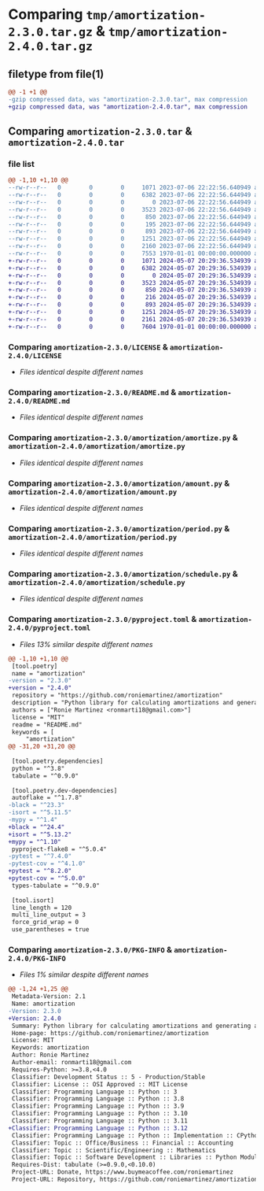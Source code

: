 # Comparing `tmp/amortization-2.3.0.tar.gz` & `tmp/amortization-2.4.0.tar.gz`

## filetype from file(1)

```diff
@@ -1 +1 @@
-gzip compressed data, was "amortization-2.3.0.tar", max compression
+gzip compressed data, was "amortization-2.4.0.tar", max compression
```

## Comparing `amortization-2.3.0.tar` & `amortization-2.4.0.tar`

### file list

```diff
@@ -1,10 +1,10 @@
--rw-r--r--   0        0        0     1071 2023-07-06 22:22:56.640949 amortization-2.3.0/LICENSE
--rw-r--r--   0        0        0     6382 2023-07-06 22:22:56.644949 amortization-2.3.0/README.md
--rw-r--r--   0        0        0        0 2023-07-06 22:22:56.644949 amortization-2.3.0/amortization/__init__.py
--rw-r--r--   0        0        0     3523 2023-07-06 22:22:56.644949 amortization-2.3.0/amortization/amortize.py
--rw-r--r--   0        0        0      850 2023-07-06 22:22:56.644949 amortization-2.3.0/amortization/amount.py
--rw-r--r--   0        0        0      195 2023-07-06 22:22:56.644949 amortization-2.3.0/amortization/enums.py
--rw-r--r--   0        0        0      893 2023-07-06 22:22:56.644949 amortization-2.3.0/amortization/period.py
--rw-r--r--   0        0        0     1251 2023-07-06 22:22:56.644949 amortization-2.3.0/amortization/schedule.py
--rw-r--r--   0        0        0     2160 2023-07-06 22:22:56.644949 amortization-2.3.0/pyproject.toml
--rw-r--r--   0        0        0     7553 1970-01-01 00:00:00.000000 amortization-2.3.0/PKG-INFO
+-rw-r--r--   0        0        0     1071 2024-05-07 20:29:36.534939 amortization-2.4.0/LICENSE
+-rw-r--r--   0        0        0     6382 2024-05-07 20:29:36.534939 amortization-2.4.0/README.md
+-rw-r--r--   0        0        0        0 2024-05-07 20:29:36.534939 amortization-2.4.0/amortization/__init__.py
+-rw-r--r--   0        0        0     3523 2024-05-07 20:29:36.534939 amortization-2.4.0/amortization/amortize.py
+-rw-r--r--   0        0        0      850 2024-05-07 20:29:36.534939 amortization-2.4.0/amortization/amount.py
+-rw-r--r--   0        0        0      216 2024-05-07 20:29:36.534939 amortization-2.4.0/amortization/enums.py
+-rw-r--r--   0        0        0      893 2024-05-07 20:29:36.534939 amortization-2.4.0/amortization/period.py
+-rw-r--r--   0        0        0     1251 2024-05-07 20:29:36.534939 amortization-2.4.0/amortization/schedule.py
+-rw-r--r--   0        0        0     2161 2024-05-07 20:29:36.534939 amortization-2.4.0/pyproject.toml
+-rw-r--r--   0        0        0     7604 1970-01-01 00:00:00.000000 amortization-2.4.0/PKG-INFO
```

### Comparing `amortization-2.3.0/LICENSE` & `amortization-2.4.0/LICENSE`

 * *Files identical despite different names*

### Comparing `amortization-2.3.0/README.md` & `amortization-2.4.0/README.md`

 * *Files identical despite different names*

### Comparing `amortization-2.3.0/amortization/amortize.py` & `amortization-2.4.0/amortization/amortize.py`

 * *Files identical despite different names*

### Comparing `amortization-2.3.0/amortization/amount.py` & `amortization-2.4.0/amortization/amount.py`

 * *Files identical despite different names*

### Comparing `amortization-2.3.0/amortization/period.py` & `amortization-2.4.0/amortization/period.py`

 * *Files identical despite different names*

### Comparing `amortization-2.3.0/amortization/schedule.py` & `amortization-2.4.0/amortization/schedule.py`

 * *Files identical despite different names*

### Comparing `amortization-2.3.0/pyproject.toml` & `amortization-2.4.0/pyproject.toml`

 * *Files 13% similar despite different names*

```diff
@@ -1,10 +1,10 @@
 [tool.poetry]
 name = "amortization"
-version = "2.3.0"
+version = "2.4.0"
 repository = "https://github.com/roniemartinez/amortization"
 description = "Python library for calculating amortizations and generating amortization schedules"
 authors = ["Ronie Martinez <ronmarti18@gmail.com>"]
 license = "MIT"
 readme = "README.md"
 keywords = [
     "amortization"
@@ -31,20 +31,20 @@
 
 [tool.poetry.dependencies]
 python = "^3.8"
 tabulate = "^0.9.0"
 
 [tool.poetry.dev-dependencies]
 autoflake = "^1.7.8"
-black = "^23.3"
-isort = "^5.11.5"
-mypy = "^1.4"
+black = "^24.4"
+isort = "^5.13.2"
+mypy = "^1.10"
 pyproject-flake8 = "^5.0.4"
-pytest = "^7.4.0"
-pytest-cov = "^4.1.0"
+pytest = "^8.2.0"
+pytest-cov = "^5.0.0"
 types-tabulate = "^0.9.0"
 
 [tool.isort]
 line_length = 120
 multi_line_output = 3
 force_grid_wrap = 0
 use_parentheses = true
```

### Comparing `amortization-2.3.0/PKG-INFO` & `amortization-2.4.0/PKG-INFO`

 * *Files 1% similar despite different names*

```diff
@@ -1,24 +1,25 @@
 Metadata-Version: 2.1
 Name: amortization
-Version: 2.3.0
+Version: 2.4.0
 Summary: Python library for calculating amortizations and generating amortization schedules
 Home-page: https://github.com/roniemartinez/amortization
 License: MIT
 Keywords: amortization
 Author: Ronie Martinez
 Author-email: ronmarti18@gmail.com
 Requires-Python: >=3.8,<4.0
 Classifier: Development Status :: 5 - Production/Stable
 Classifier: License :: OSI Approved :: MIT License
 Classifier: Programming Language :: Python :: 3
 Classifier: Programming Language :: Python :: 3.8
 Classifier: Programming Language :: Python :: 3.9
 Classifier: Programming Language :: Python :: 3.10
 Classifier: Programming Language :: Python :: 3.11
+Classifier: Programming Language :: Python :: 3.12
 Classifier: Programming Language :: Python :: Implementation :: CPython
 Classifier: Topic :: Office/Business :: Financial :: Accounting
 Classifier: Topic :: Scientific/Engineering :: Mathematics
 Classifier: Topic :: Software Development :: Libraries :: Python Modules
 Requires-Dist: tabulate (>=0.9.0,<0.10.0)
 Project-URL: Donate, https://www.buymeacoffee.com/roniemartinez
 Project-URL: Repository, https://github.com/roniemartinez/amortization
```

